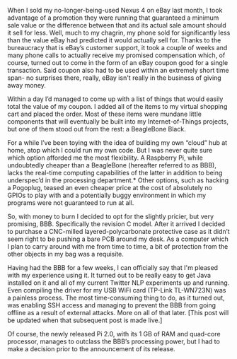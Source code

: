 When I sold my no-longer-being-used Nexus 4 on eBay last month, I took advantage of a promotion they were running that guaranteed a minimum sale value or the difference between that and its actual sale amount should it sell for less. Well, much to my chagrin, my phone sold for significantly less than the value eBay had predicted it would actually sell for. Thanks to the bureaucracy that is eBay’s customer support, it took a couple of weeks and many phone calls to actually receive my promised compensation which, of course, turned out to come in the form of an eBay coupon good for a single transaction. Said coupon also had to be used within an extremely short time span- no surprises there, really, eBay isn't really in the business of giving away money.

Within a day I’d managed to come up with a list of things that would easily total the value of my coupon. I added all of the items to my virtual shopping cart and placed the order. Most of these items were mundane little components that will eventually be built into my Internet-of-Things projects, but one of them stood out from the rest: a BeagleBone Black.

For a while I’ve been toying with the idea of building my own “cloud” hub at home, atop which I could run my own code. But I was never quite sure which option afforded me the most flexibility. A Raspberry Pi, while undoubtedly cheaper than a BeagleBone (hereafter referred to as BBB), lacks the real-time computing capabilities of the latter in addition to being underspec’d in the processing department.* Other options, such as hacking a Pogoplug, teased an even cheaper price at the cost of absolutely no GPIOs to play with and a potentially buggy environment in which my programs were not guaranteed to run at all.

So, with money to burn I decided to opt for the slightly pricier, but very promising, BBB. Specifically the revision C model. After it arrived I decided to purchase a CNC-milled layered-polycarbonate protective case as it didn’t seem right to be pushing a bare PCB around my desk. As a computer which I plan to carry around with me from time to time, a bit of protection from the other objects in my bag was a requisite.

Having had the BBB for a few weeks, I can officially say that I'm pleased with my experience using it. It turned out to be really easy to get Java installed on it and all of my current Twitter NLP experiments up and running. Even compiling the driver for my USB WiFi card (TP-Link TL-WN723N) was a painless process. The most time-consuming thing to do, as it turned out, was enabling SSH access and managing to prevent the BBB from going offline as a result of external attacks. More on all of that later. [This post will be updated when that subsequent post is made live.]

Of course, the newly released Pi 2.0, with its 1 GB of RAM and quad-core processor, manages to outclass the BBB’s processing power, but I had to make a decision prior to the announcement of its release.